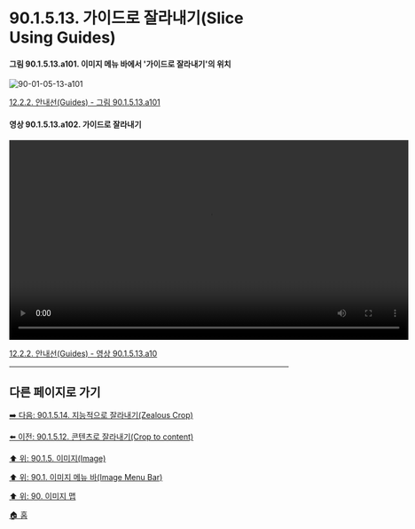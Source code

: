 # 90.1.5.13. 가이드로 잘라내기(Slice Using Guides)

<a id="90-01-05-13-a101"></a>

#### 그림 90.1.5.13.a101. 이미지 메뉴 바에서 '가이드로 잘라내기'의 위치
![90-01-05-13-a101](https://github.com/wonder13662/gimp/assets/15767104/08ebe034-126c-46de-bc82-b3d53231f46d)

[12.2.2. 안내선(Guides) - 그림 90.1.5.13.a101](./12-02-02-guides.md#90-01-05-13-a101)

<a id="90-01-05-13-a102"></a>

#### 영상 90.1.5.13.a102. 가이드로 잘라내기
<video controls="controls" width="720" src="https://github.com/wonder13662/gimp/assets/15767104/ccfc3e5c-0195-4125-a9b3-32b0f6983086"></video>

[12.2.2. 안내선(Guides) - 영상 90.1.5.13.a10](./12-02-02-guides.md#90-01-05-13-a102)

***

## 다른 페이지로 가기

[➡️ 다음: 90.1.5.14. 지능적으로 잘라내기(Zealous Crop)](./90-01-05-14-zealous_crop.md)

[⬅️ 이전: 90.1.5.12. 콘텐츠로 잘라내기(Crop to content)](./90-01-05-12-crop_to_content.md)

[⬆️ 위: 90.1.5. 이미지(Image)](./90-01-05-00-image.md)

[⬆️ 위: 90.1. 이미지 메뉴 바(Image Menu Bar)](./90-01-00-image-menu-bar.md)

[⬆️ 위: 90. 이미지 맵](./90-00-image-map.md)

[🏠 홈](./00-home.md)